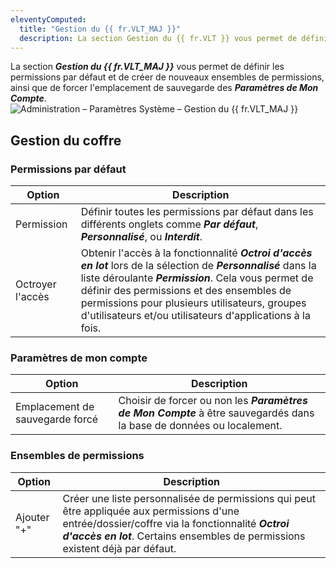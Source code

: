 ```yaml
---
eleventyComputed:
  title: "Gestion du {{ fr.VLT_MAJ }}"
  description: La section Gestion du {{ fr.VLT }} vous permet de définir les permissions par défaut et de créer de nouveaux ensembles de permissions, ainsi que de forcer l'emplacement de sauvegarde des Paramètres de Mon Compte.
---
```

La section ***Gestion du {{ fr.VLT_MAJ }}*** vous permet de définir les permissions par défaut et de créer de nouveaux ensembles de permissions, ainsi que de forcer l'emplacement de sauvegarde des ***Paramètres de Mon Compte***.
![Administration – Paramètres Système – Gestion du {{ fr.VLT_MAJ }}](https://cdnweb.devolutions.net/docs/docs_en_server_ServerOp2069.png)

## Gestion du coffre

### Permissions par défaut
| Option       | Description                                                                                           |
|--------------|-------------------------------------------------------------------------------------------------------|
| Permission   | Définir toutes les permissions par défaut dans les différents onglets comme ***Par défaut***, ***Personnalisé***, ou ***Interdit***. |
| Octroyer l'accès | Obtenir l'accès à la fonctionnalité ***Octroi d'accès en lot*** lors de la sélection de ***Personnalisé*** dans la liste déroulante ***Permission***. Cela vous permet de définir des permissions et des ensembles de permissions pour plusieurs utilisateurs, groupes d'utilisateurs et/ou utilisateurs d'applications à la fois. |

### Paramètres de mon compte
| Option               | Description                                                                              |
|----------------------|------------------------------------------------------------------------------------------|
| Emplacement de sauvegarde forcé | Choisir de forcer ou non les ***Paramètres de Mon Compte*** à être sauvegardés dans la base de données ou localement. |

### Ensembles de permissions
| Option  | Description |
|---------|-------------|
| Ajouter "+" | Créer une liste personnalisée de permissions qui peut être appliquée aux permissions d'une entrée/dossier/coffre via la fonctionnalité ***Octroi d'accès en lot***. Certains ensembles de permissions existent déjà par défaut. |
